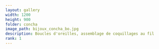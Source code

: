 ```yaml
---
layout: gallery
width: 1200
height: 900
folder: concha
image_path: bijoux_concha_bo.jpg
description: Boucles d'oreilles, assemblage de coquillages au fil
rank: 1
---
```

